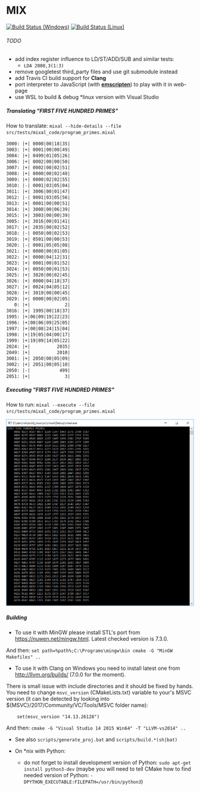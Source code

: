 # MIX

[![Build Status (Windows)](https://ci.appveyor.com/api/projects/status/github/grishavanika/mix?svg=true)](https://ci.appveyor.com/project/grishavanika/mix)
[![Build Status (Linux)](https://travis-ci.org/grishavanika/mix.svg)](https://travis-ci.org/grishavanika/mix)


###### TODO

- add index register influence to LD/ST/ADD/SUB and similar tests:
	* `LDA 2000,3(1:3)`
- remove googletest third_party files and use git submodule instead
- add Travis CI build support for **Clang**
- port interpreter to JavaScript (with **[emscripten](http://kripken.github.io/emscripten-site/)**)
to play with it in web-page
- use WSL to build & debug *linux version with Visual Studio

##### Translating "FIRST FIVE HUNDRED PRIMES"

How to translate:
    ```
    mixal --hide-details --file src/tests/mixal_code/program_primes.mixal
    ```

```
3000: |+| 0000|00|18|35|
3003: |+| 0001|00|00|49|
3004: |+| 0499|01|05|26|
3006: |+| 0002|00|00|50|
3007: |+| 0002|00|02|51|
3008: |+| 0000|00|02|48|
3009: |+| 0000|02|02|55|
3010: |-| 0001|03|05|04|
3011: |+| 3006|00|01|47|
3012: |-| 0001|03|05|56|
3013: |+| 0001|00|00|51|
3014: |+| 3008|00|06|39|
3015: |+| 3003|00|00|39|
3005: |+| 3016|00|01|41|
3017: |+| 2035|00|02|52|
3018: |-| 0050|00|02|53|
3019: |+| 0501|00|00|53|
3020: |-| 0001|05|05|08|
3021: |+| 0000|00|01|05|
3022: |+| 0000|04|12|31|
3023: |+| 0001|00|01|52|
3024: |+| 0050|00|01|53|
3025: |+| 3020|00|02|45|
3026: |+| 0000|04|18|37|
3027: |+| 0024|04|05|12|
3028: |+| 3019|00|00|45|
3029: |+| 0000|00|02|05|
   0: |+|             2|
3016: |+| 1995|00|18|37|
1995: |+|06|09|19|22|23|
1996: |+|00|06|09|25|05|
1997: |+|00|08|24|15|04|
1998: |+|19|05|04|00|17|
1999: |+|19|09|14|05|22|
2024: |+|          2035|
2049: |+|          2010|
3001: |+| 2050|00|05|09|
3002: |+| 2051|00|05|10|
2050: |-|           499|
2051: |+|             3|
```

##### Executing "FIRST FIVE HUNDRED PRIMES"

How to run:
    ```
    mixal --execute --file src/tests/mixal_code/program_primes.mixal
    ```

![](docs/first_500_primes.png)



##### Building

- To use it with MinGW please install STL's port from https://nuwen.net/mingw.html.
Latest checked version is 7.3.0.

And then:
    ```
    set path=%path%;C:\Programs\mingw\bin
    cmake -G "MinGW Makefiles" ..
    ```

- To use it with Clang on Windows you need to install latest one
from http://llvm.org/builds/ (7.0.0 for the moment).


There is small issue with include directories and it should be fixed by hands.
You need to change `msvc_version` (CMakeLists.txt) variable to your's MSVC version
(it can be detected by looking into ${MSVC}/2017/Community/VC/Tools/MSVC folder name):

```
    set(msvc_version "14.13.26128")
```

And then:
    ```
    cmake -G "Visual Studio 14 2015 Win64" -T "LLVM-vs2014" ..
    ```

- See also `scripts/generate_proj.bat` and `scripts/build.*(sh|bat)`

- On *nix with Python:
    * do not forget to install development version of Python: `sudo apt-get install python3-dev`
    (maybe you will need to tell CMake how to find needed version of Python: `-DPYTHON_EXECUTABLE:FILEPATH=/usr/bin/python3`)
    

